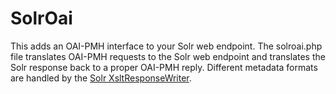 # SolrOai
This adds an OAI-PMH interface to your Solr web endpoint. The solroai.php file translates OAI-PMH requests to the Solr web endpoint and translates the Solr response back to a proper OAI-PMH reply.
Different metadata formats are handled by the [Solr XsltResponseWriter](http://wiki.apache.org/solr/XsltResponseWriter).

